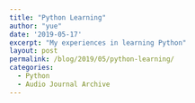 ```yaml
---
title: "Python Learning"
author: "yue"
date: '2019-05-17'
excerpt: "My experiences in learning Python"
layout: post
permalink: /blog/2019/05/python-learning/
categories:
  - Python
  - Audio Journal Archive
---
```




<!--- {% include image.html url="/images/kameron-michaels.jpg" caption="Kameron Michaels isn't quite sure what's happening below, but she's certainly a little revolted at the sight." width=410 align="right" %} --->


